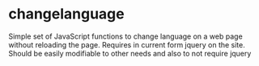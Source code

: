 # changelanguage
Simple set of JavaScript functions to change language on a web page without reloading the page.
Requires in current form jquery on the site.
Should be easily modifiable to other needs and also to not require jquery
